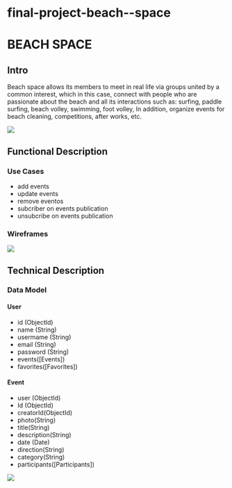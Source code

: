 # final-project-beach--space
# BEACH SPACE
 
## Intro

Beach space allows its members to meet in real life via groups united by a common interest, which in this case, connect with people who are passionate about the beach and all its interactions such as: surfing, paddle surfing, beach volley, swimming, foot volley, In addition, organize events for beach cleaning, competitions, after works, etc.

![](https://media.giphy.com/media/mCJkHm7o6vSoAKcLY7/giphy.gif)


## Functional Description

### Use Cases

- add events
- update events
- remove eventos
- subcriber on events publication
- unsubcribe on events publication

### Wireframes

![](images/beach-space.svg)

## Technical Description

### Data Model

#### User
- id (ObjectId)
- name (String)
- usermame (String)
- email (String)
- password (String)
- events([Events])
- favorites([Favorites])

#### Event
- user (ObjectId)
- Id (ObjectId)
- creatorId(ObjectId)
- photo(String)
- title(String)
- description(String)
- date (Date)
- direction(String)
- category(String)
- participants([Participants])

![](images/data-model.svg)

